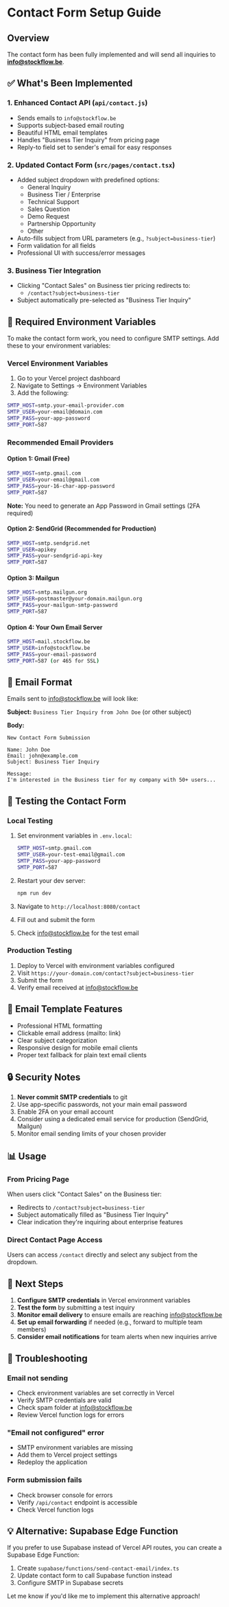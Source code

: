 # Contact Form Setup Guide

## Overview
The contact form has been fully implemented and will send all inquiries to **info@stockflow.be**.

## ✅ What's Been Implemented

### 1. **Enhanced Contact API** (`api/contact.js`)
- Sends emails to `info@stockflow.be`
- Supports subject-based email routing
- Beautiful HTML email templates
- Handles "Business Tier Inquiry" from pricing page
- Reply-to field set to sender's email for easy responses

### 2. **Updated Contact Form** (`src/pages/contact.tsx`)
- Added subject dropdown with predefined options:
  - General Inquiry
  - Business Tier / Enterprise
  - Technical Support
  - Sales Question
  - Demo Request
  - Partnership Opportunity
  - Other
- Auto-fills subject from URL parameters (e.g., `?subject=business-tier`)
- Form validation for all fields
- Professional UI with success/error messages

### 3. **Business Tier Integration**
- Clicking "Contact Sales" on Business tier pricing redirects to:
  - `/contact?subject=business-tier`
- Subject automatically pre-selected as "Business Tier Inquiry"

## 🔧 Required Environment Variables

To make the contact form work, you need to configure SMTP settings. Add these to your environment variables:

### Vercel Environment Variables
1. Go to your Vercel project dashboard
2. Navigate to Settings → Environment Variables
3. Add the following:

```bash
SMTP_HOST=smtp.your-email-provider.com
SMTP_USER=your-email@domain.com
SMTP_PASS=your-app-password
SMTP_PORT=587
```

### Recommended Email Providers

#### Option 1: Gmail (Free)
```bash
SMTP_HOST=smtp.gmail.com
SMTP_USER=your-email@gmail.com
SMTP_PASS=your-16-char-app-password
SMTP_PORT=587
```
**Note:** You need to generate an App Password in Gmail settings (2FA required)

#### Option 2: SendGrid (Recommended for Production)
```bash
SMTP_HOST=smtp.sendgrid.net
SMTP_USER=apikey
SMTP_PASS=your-sendgrid-api-key
SMTP_PORT=587
```

#### Option 3: Mailgun
```bash
SMTP_HOST=smtp.mailgun.org
SMTP_USER=postmaster@your-domain.mailgun.org
SMTP_PASS=your-mailgun-smtp-password
SMTP_PORT=587
```

#### Option 4: Your Own Email Server
```bash
SMTP_HOST=mail.stockflow.be
SMTP_USER=info@stockflow.be
SMTP_PASS=your-email-password
SMTP_PORT=587 (or 465 for SSL)
```

## 📧 Email Format

Emails sent to info@stockflow.be will look like:

**Subject:** `Business Tier Inquiry from John Doe` (or other subject)

**Body:**
```
New Contact Form Submission

Name: John Doe
Email: john@example.com
Subject: Business Tier Inquiry

Message:
I'm interested in the Business tier for my company with 50+ users...
```

## 🧪 Testing the Contact Form

### Local Testing
1. Set environment variables in `.env.local`:
   ```bash
   SMTP_HOST=smtp.gmail.com
   SMTP_USER=your-test-email@gmail.com
   SMTP_PASS=your-app-password
   SMTP_PORT=587
   ```

2. Restart your dev server:
   ```bash
   npm run dev
   ```

3. Navigate to `http://localhost:8080/contact`

4. Fill out and submit the form

5. Check info@stockflow.be for the test email

### Production Testing
1. Deploy to Vercel with environment variables configured
2. Visit `https://your-domain.com/contact?subject=business-tier`
3. Submit the form
4. Verify email received at info@stockflow.be

## 🎨 Email Template Features

- Professional HTML formatting
- Clickable email address (mailto: link)
- Clear subject categorization
- Responsive design for mobile email clients
- Proper text fallback for plain text email clients

## 🔒 Security Notes

1. **Never commit SMTP credentials** to git
2. Use app-specific passwords, not your main email password
3. Enable 2FA on your email account
4. Consider using a dedicated email service for production (SendGrid, Mailgun)
5. Monitor email sending limits of your chosen provider

## 📊 Usage

### From Pricing Page
When users click "Contact Sales" on the Business tier:
- Redirects to `/contact?subject=business-tier`
- Subject automatically filled as "Business Tier Inquiry"
- Clear indication they're inquiring about enterprise features

### Direct Contact Page Access
Users can access `/contact` directly and select any subject from the dropdown.

## 🚀 Next Steps

1. **Configure SMTP credentials** in Vercel environment variables
2. **Test the form** by submitting a test inquiry
3. **Monitor email delivery** to ensure emails are reaching info@stockflow.be
4. **Set up email forwarding** if needed (e.g., forward to multiple team members)
5. **Consider email notifications** for team alerts when new inquiries arrive

## 📝 Troubleshooting

### Email not sending
- Check environment variables are set correctly in Vercel
- Verify SMTP credentials are valid
- Check spam folder at info@stockflow.be
- Review Vercel function logs for errors

### "Email not configured" error
- SMTP environment variables are missing
- Add them to Vercel project settings
- Redeploy the application

### Form submission fails
- Check browser console for errors
- Verify `/api/contact` endpoint is accessible
- Check Vercel function logs

## 💡 Alternative: Supabase Edge Function

If you prefer to use Supabase instead of Vercel API routes, you can create a Supabase Edge Function:

1. Create `supabase/functions/send-contact-email/index.ts`
2. Update contact form to call Supabase function instead
3. Configure SMTP in Supabase secrets

Let me know if you'd like me to implement this alternative approach!

